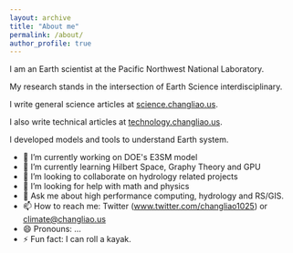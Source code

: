 ```yaml
---
layout: archive
title: "About me"
permalink: /about/
author_profile: true
---
```


I am an Earth scientist at the Pacific Northwest National Laboratory.

My research stands in the intersection of Earth Science interdisciplinary.

I write general science articles at 
[science.changliao.us](www.science.changliao.us/).

I also write technical articles at
[technology.changliao.us](www.technology.changliao.us/).

I developed models and tools to understand Earth system.

- 🔭 I’m currently working on DOE's E3SM model
- 🌱 I’m currently learning Hilbert Space, Graphy Theory and GPU
- 👯 I’m looking to collaborate on hydrology related projects
- 🤔 I’m looking for help with math and physics
- 💬 Ask me about high performance computing, hydrology and RS/GIS.
- 📫 How to reach me: Twitter (www.twitter.com/changliao1025) or climate@changliao.us
- 😄 Pronouns: ...
- ⚡ Fun fact: I can roll a kayak.
